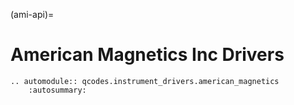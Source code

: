 (ami-api)=

# American Magnetics Inc Drivers

```{eval-rst}
.. automodule:: qcodes.instrument_drivers.american_magnetics
    :autosummary:
```
